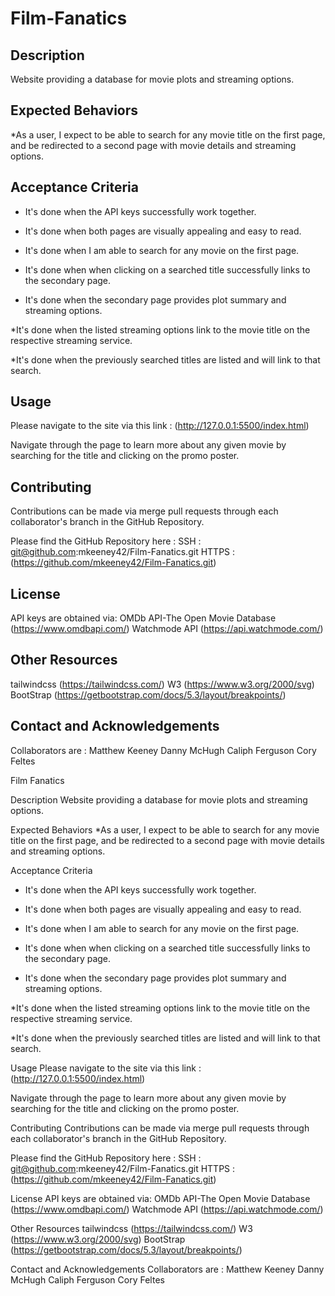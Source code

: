 # Film-Fanatics


## Description
Website providing a database for movie plots and streaming options.

## Expected Behaviors
*As a user, I expect to be able to search for any movie title on the first page, and be redirected to a second page with movie details and streaming options.

## Acceptance Criteria

* It's done when the API keys successfully work together.

* It's done when both pages are visually appealing and easy to read.

* It's done when I am able to search for any movie on the first page.

* It's done when when clicking on a searched title successfully links to the secondary page.

* It's done when the secondary page provides plot summary and streaming options.

*It's done when the listed streaming options link to the movie title on the respective streaming service.

*It's done when the previously searched titles are listed and will link to that search.


## Usage
Please navigate to the site via this link : (http://127.0.0.1:5500/index.html)

Navigate through the page to learn more about any given movie by searching for the title and clicking on the promo poster.


## Contributing
Contributions can be made via merge pull requests through each collaborator's branch in the GitHub Repository.

Please find the GitHub Repository here :
SSH : git@github.com:mkeeney42/Film-Fanatics.git
HTTPS : (https://github.com/mkeeney42/Film-Fanatics.git)

## License
API keys are obtained via:
OMDb API-The Open Movie Database (https://www.omdbapi.com/)
Watchmode API (https://api.watchmode.com/)

## Other Resources

tailwindcss (https://tailwindcss.com/)
W3 (https://www.w3.org/2000/svg)
BootStrap (https://getbootstrap.com/docs/5.3/layout/breakpoints/)


## Contact and Acknowledgements
Collaborators are :
Matthew Keeney
Danny McHugh
Caliph Ferguson
Cory Feltes


Film Fanatics

Description
Website providing a database for movie plots and streaming options.

Expected Behaviors
*As a user, I expect to be able to search for any movie title on the first page, and be redirected to a second page with movie details and streaming options.

Acceptance Criteria
* It's done when the API keys successfully work together.

* It's done when both pages are visually appealing and easy to read.

* It's done when I am able to search for any movie on the first page.

* It's done when when clicking on a searched title successfully links to the secondary page.

* It's done when the secondary page provides plot summary and streaming options.

*It's done when the listed streaming options link to the movie title on the respective streaming service.

*It's done when the previously searched titles are listed and will link to that search.

Usage
Please navigate to the site via this link : (http://127.0.0.1:5500/index.html)

Navigate through the page to learn more about any given movie by searching for the title and clicking on the promo poster.


Contributing
Contributions can be made via merge pull requests through each collaborator's branch in the GitHub Repository.

Please find the GitHub Repository here :
SSH : git@github.com:mkeeney42/Film-Fanatics.git
HTTPS : (https://github.com/mkeeney42/Film-Fanatics.git)


License
API keys are obtained via:
OMDb API-The Open Movie Database (https://www.omdbapi.com/)
Watchmode API (https://api.watchmode.com/)


Other Resources
tailwindcss (https://tailwindcss.com/)
W3 (https://www.w3.org/2000/svg)
BootStrap (https://getbootstrap.com/docs/5.3/layout/breakpoints/)

Contact and Acknowledgements
Collaborators are :
Matthew Keeney
Danny McHugh
Caliph Ferguson
Cory Feltes
